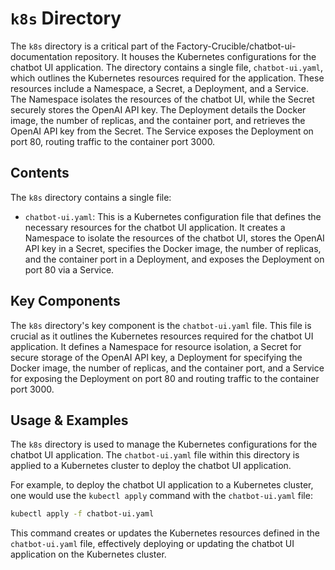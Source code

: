 
# `k8s` Directory

The `k8s` directory is a critical part of the Factory-Crucible/chatbot-ui-documentation repository. It houses the Kubernetes configurations for the chatbot UI application. The directory contains a single file, `chatbot-ui.yaml`, which outlines the Kubernetes resources required for the application. These resources include a Namespace, a Secret, a Deployment, and a Service. The Namespace isolates the resources of the chatbot UI, while the Secret securely stores the OpenAI API key. The Deployment details the Docker image, the number of replicas, and the container port, and retrieves the OpenAI API key from the Secret. The Service exposes the Deployment on port 80, routing traffic to the container port 3000.

## Contents

The `k8s` directory contains a single file:

- `chatbot-ui.yaml`: This is a Kubernetes configuration file that defines the necessary resources for the chatbot UI application. It creates a Namespace to isolate the resources of the chatbot UI, stores the OpenAI API key in a Secret, specifies the Docker image, the number of replicas, and the container port in a Deployment, and exposes the Deployment on port 80 via a Service.

## Key Components

The `k8s` directory's key component is the `chatbot-ui.yaml` file. This file is crucial as it outlines the Kubernetes resources required for the chatbot UI application. It defines a Namespace for resource isolation, a Secret for secure storage of the OpenAI API key, a Deployment for specifying the Docker image, the number of replicas, and the container port, and a Service for exposing the Deployment on port 80 and routing traffic to the container port 3000.

## Usage & Examples

The `k8s` directory is used to manage the Kubernetes configurations for the chatbot UI application. The `chatbot-ui.yaml` file within this directory is applied to a Kubernetes cluster to deploy the chatbot UI application.

For example, to deploy the chatbot UI application to a Kubernetes cluster, one would use the `kubectl apply` command with the `chatbot-ui.yaml` file:

```bash
kubectl apply -f chatbot-ui.yaml
```

This command creates or updates the Kubernetes resources defined in the `chatbot-ui.yaml` file, effectively deploying or updating the chatbot UI application on the Kubernetes cluster.
